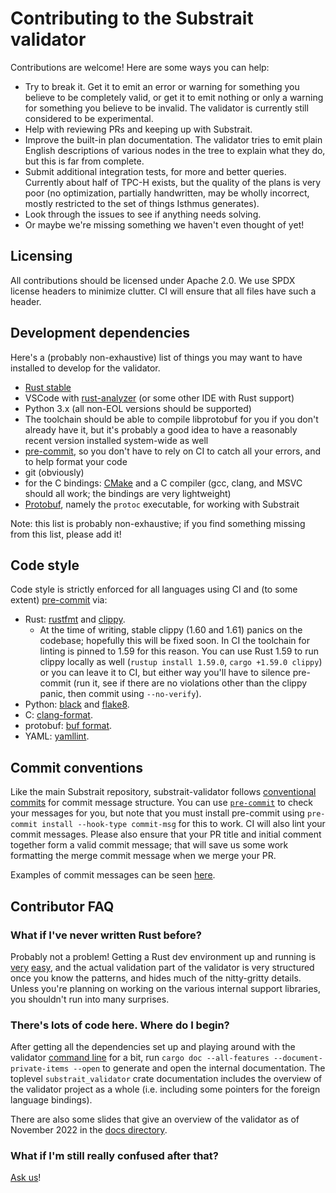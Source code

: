 # Contributing to the Substrait validator

Contributions are welcome! Here are some ways you can help:

- Try to break it. Get it to emit an error or warning for something you believe to be completely valid, or get it to emit nothing or only a warning for something you believe to be invalid. The validator is currently still considered to be experimental.
- Help with reviewing PRs and keeping up with Substrait.
- Improve the built-in plan documentation. The validator tries to emit plain English descriptions of various nodes in the tree to explain what they do, but this is far from complete.
- Submit additional integration tests, for more and better queries. Currently about half of TPC-H exists, but the quality of the plans is very poor (no optimization, partially handwritten, may be wholly incorrect, mostly restricted to the set of things Isthmus generates).
- Look through the issues to see if anything needs solving.
- Or maybe we're missing something we haven't even thought of yet!

## Licensing

All contributions should be licensed under Apache 2.0. We use SPDX license headers to minimize clutter. CI will ensure that all files have such a header.

## Development dependencies

Here's a (probably non-exhaustive) list of things you may want to have installed to develop for the validator.

- [Rust stable](https://rustup.rs/)
- VSCode with [rust-analyzer](https://rust-analyzer.github.io/) (or some other IDE with Rust support)
- Python 3.x (all non-EOL versions should be supported)
- The toolchain should be able to compile libprotobuf for you if you don't already have it, but it's probably a good idea to have a reasonably recent version installed system-wide as well
- [pre-commit](https://pre-commit.com/), so you don't have to rely on CI to catch all your errors, and to help format your code
- git (obviously)
- for the C bindings: [CMake](https://cmake.org/) and a C compiler (gcc, clang, and MSVC should all work; the bindings are very lightweight)
- [Protobuf](https://protobuf.dev/overview/), namely the `protoc` executable, for working with Substrait

Note: this list is probably non-exhaustive; if you find something missing from this list, please add it!

## Code style

Code style is strictly enforced for all languages using CI and (to some extent) [pre-commit](https://pre-commit.com/) via:

- Rust: [rustfmt](https://github.com/rust-lang/rustfmt) and [clippy](https://github.com/rust-lang/rust-clippy).
  - At the time of writing, stable clippy (1.60 and 1.61) panics on the codebase; hopefully this will be fixed soon. In CI the toolchain for linting is pinned to 1.59 for this reason. You can use Rust 1.59 to run clippy locally as well (`rustup install 1.59.0`, `cargo +1.59.0 clippy`) or you can leave it to CI, but either way you'll have to silence pre-commit (run it, see if there are no violations other than the clippy panic, then commit using `--no-verify`).
- Python: [black](https://github.com/psf/black) and [flake8](https://flake8.pycqa.org/en/7.1.1/).
- C: [clang-format](https://clang.llvm.org/docs/ClangFormat.html).
- protobuf: [buf format](https://buf.build/blog/introducing-buf-format).
- YAML: [yamllint](https://github.com/adrienverge/yamllint).

## Commit conventions

Like the main Substrait repository, substrait-validator follows [conventional commits](https://www.conventionalcommits.org/en/v1.0.0/) for commit message structure. You can use [`pre-commit`](https://pre-commit.com/) to check your messages for you, but note that you must install pre-commit using `pre-commit install --hook-type commit-msg` for this to work. CI will also lint your commit messages. Please also ensure that your PR title and initial comment together form a valid commit message; that will save us some work formatting the merge commit message when we merge your PR.

Examples of commit messages can be seen [here](https://www.conventionalcommits.org/en/v1.0.0/#examples).

## Contributor FAQ

### What if I've never written Rust before?

Probably not a problem! Getting a Rust dev environment up and running is [very](https://rustup.rs/) [easy](https://code.visualstudio.com/docs/languages/rust), and the actual validation part of the validator is very structured once you know the patterns, and hides much of the nitty-gritty details. Unless you're planning on working on the various internal support libraries, you shouldn't run into many surprises.

### There's lots of code here. Where do I begin?

After getting all the dependencies set up and playing around with the validator [command line](https://github.com/substrait-io/substrait-validator/tree/main/py) for a bit, run `cargo doc --all-features --document-private-items --open` to generate and open the internal documentation. The toplevel `substrait_validator` crate documentation includes the overview of the validator project as a whole (i.e. including some pointers for the foreign language bindings).

There are also some slides that give an overview of the validator as of November 2022 in the [docs directory](docs/presentations).

### What if I'm still really confused after that?

[Ask us](https://substrait.io/community/)!
